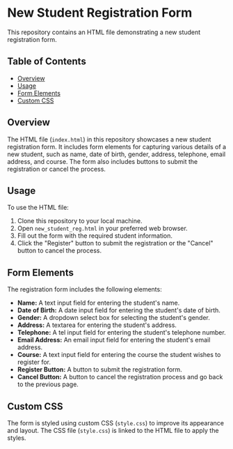 # New Student Registration Form

This repository contains an HTML file demonstrating a new student registration form.

## Table of Contents

- [Overview](#overview)
- [Usage](#usage)
- [Form Elements](#form-elements)
- [Custom CSS](#custom-css)

## Overview

The HTML file (`index.html`) in this repository showcases a new student registration form. It includes form elements for capturing various details of a new student, such as name, date of birth, gender, address, telephone, email address, and course. The form also includes buttons to submit the registration or cancel the process.

## Usage

To use the HTML file:

1. Clone this repository to your local machine.
2. Open `new_student_reg.html` in your preferred web browser.
3. Fill out the form with the required student information.
4. Click the "Register" button to submit the registration or the "Cancel" button to cancel the process.

## Form Elements

The registration form includes the following elements:

- **Name:** A text input field for entering the student's name.
- **Date of Birth:** A date input field for entering the student's date of birth.
- **Gender:** A dropdown select box for selecting the student's gender.
- **Address:** A textarea for entering the student's address.
- **Telephone:** A tel input field for entering the student's telephone number.
- **Email Address:** An email input field for entering the student's email address.
- **Course:** A text input field for entering the course the student wishes to register for.
- **Register Button:** A button to submit the registration form.
- **Cancel Button:** A button to cancel the registration process and go back to the previous page.

## Custom CSS

The form is styled using custom CSS (`style.css`) to improve its appearance and layout. The CSS file (`style.css`) is linked to the HTML file to apply the styles.
